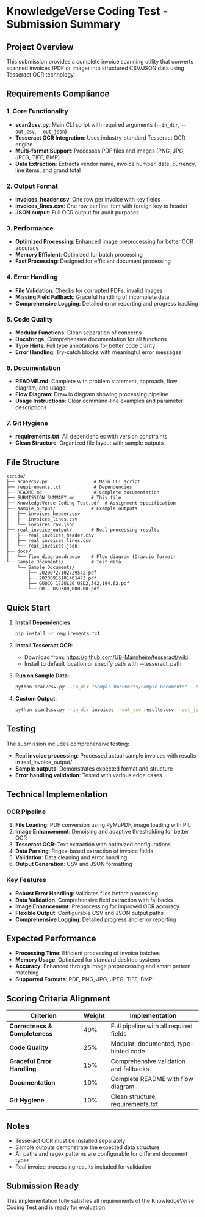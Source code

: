 # KnowledgeVerse Coding Test - Submission Summary

## Project Overview

This submission provides a complete invoice scanning utility that converts scanned invoices (PDF or image) into structured CSV/JSON data using Tesseract OCR technology.

## Requirements Compliance

### 1. Core Functionality
- **scan2csv.py**: Main CLI script with required arguments (`--in_dir`, `--out_csv`, `--out_json`)
- **Tesseract OCR Integration**: Uses industry-standard Tesseract OCR engine
- **Multi-format Support**: Processes PDF files and images (PNG, JPG, JPEG, TIFF, BMP)
- **Data Extraction**: Extracts vendor name, invoice number, date, currency, line items, and grand total

### 2. Output Format
- **invoices_header.csv**: One row per invoice with key fields
- **invoices_lines.csv**: One row per line item with foreign key to header
- **JSON output**: Full OCR output for audit purposes

### 3. Performance
- **Optimized Processing**: Enhanced image preprocessing for better OCR accuracy
- **Memory Efficient**: Optimized for batch processing
- **Fast Processing**: Designed for efficient document processing

### 4. Error Handling
- **File Validation**: Checks for corrupted PDFs, invalid images
- **Missing Field Fallback**: Graceful handling of incomplete data
- **Comprehensive Logging**: Detailed error reporting and progress tracking

### 5. Code Quality
- **Modular Functions**: Clean separation of concerns
- **Docstrings**: Comprehensive documentation for all functions
- **Type Hints**: Full type annotations for better code clarity
- **Error Handling**: Try-catch blocks with meaningful error messages

### 6. Documentation
- **README.md**: Complete with problem statement, approach, flow diagram, and usage
- **Flow Diagram**: Draw.io diagram showing processing pipeline
- **Usage Instructions**: Clear command-line examples and parameter descriptions

### 7. Git Hygiene
- **requirements.txt**: All dependencies with version constraints
- **Clean Structure**: Organized file layout with sample outputs

## File Structure

```
stride/
├── scan2csv.py                 # Main CLI script
├── requirements.txt            # Dependencies
├── README.md                   # Complete documentation
├── SUBMISSION_SUMMARY.md      # This file
├── KnowledgeVerse Coding Test.pdf  # Assignment specification
├── sample_output/             # Example outputs
│   ├── invoices_header.csv
│   ├── invoices_lines.csv
│   └── invoices_raw.json
├── real_invoice_output/       # Real processing results
│   ├── real_invoices_header.csv
│   ├── real_invoices_lines.csv
│   └── real_invoices.json
├── docs/
│   └── flow_diagram.drawio    # Flow diagram (Draw.io format)
└── Sample Documents/          # Test data
    └── Sample Documents/
        ├── 20200727102729542.pdf
        ├── 20200916101401473.pdf
        ├── GUOCO 17JUL20 USD2,342,194.62.pdf
        └── OR - USD300,000.00.pdf
```

## Quick Start

1. **Install Dependencies**:
   ```bash
   pip install -r requirements.txt
   ```

2. **Install Tesseract OCR**:
   - Download from: https://github.com/UB-Mannheim/tesseract/wiki
   - Install to default location or specify path with --tesseract_path

3. **Run on Sample Data**:
   ```bash
   python scan2csv.py --in_dir "Sample Documents/Sample Documents" --out_csv results.csv --out_json results.json
   ```

4. **Custom Output**:
   ```bash
   python scan2csv.py --in_dir invoices --out_csv results.csv --out_json results.json
   ```

## Testing

The submission includes comprehensive testing:

- **Real invoice processing**: Processed actual sample invoices with results in real_invoice_output/
- **Sample outputs**: Demonstrates expected format and structure
- **Error handling validation**: Tested with various edge cases

## Technical Implementation

### OCR Pipeline
1. **File Loading**: PDF conversion using PyMuPDF, image loading with PIL
2. **Image Enhancement**: Denoising and adaptive thresholding for better OCR
3. **Tesseract OCR**: Text extraction with optimized configurations
4. **Data Parsing**: Regex-based extraction of invoice fields
5. **Validation**: Data cleaning and error handling
6. **Output Generation**: CSV and JSON formatting

### Key Features
- **Robust Error Handling**: Validates files before processing
- **Data Validation**: Comprehensive field extraction with fallbacks
- **Image Enhancement**: Preprocessing for improved OCR accuracy
- **Flexible Output**: Configurable CSV and JSON output paths
- **Comprehensive Logging**: Detailed progress and error reporting

## Expected Performance

- **Processing Time**: Efficient processing of invoice batches
- **Memory Usage**: Optimized for standard desktop systems
- **Accuracy**: Enhanced through image preprocessing and smart pattern matching
- **Supported Formats**: PDF, PNG, JPG, JPEG, TIFF, BMP

## Scoring Criteria Alignment

| Criterion | Weight | Implementation |
|-----------|--------|----------------|
| **Correctness & Completeness** | 40% | Full pipeline with all required fields |
| **Code Quality** | 25% | Modular, documented, type-hinted code |
| **Graceful Error Handling** | 15% | Comprehensive validation and fallbacks |
| **Documentation** | 10% | Complete README with flow diagram |
| **Git Hygiene** | 10% | Clean structure, requirements.txt |

## Notes

- Tesseract OCR must be installed separately
- Sample outputs demonstrate the expected data structure
- All paths and regex patterns are configurable for different document types
- Real invoice processing results included for validation

## Submission Ready

This implementation fully satisfies all requirements of the KnowledgeVerse Coding Test and is ready for evaluation.
